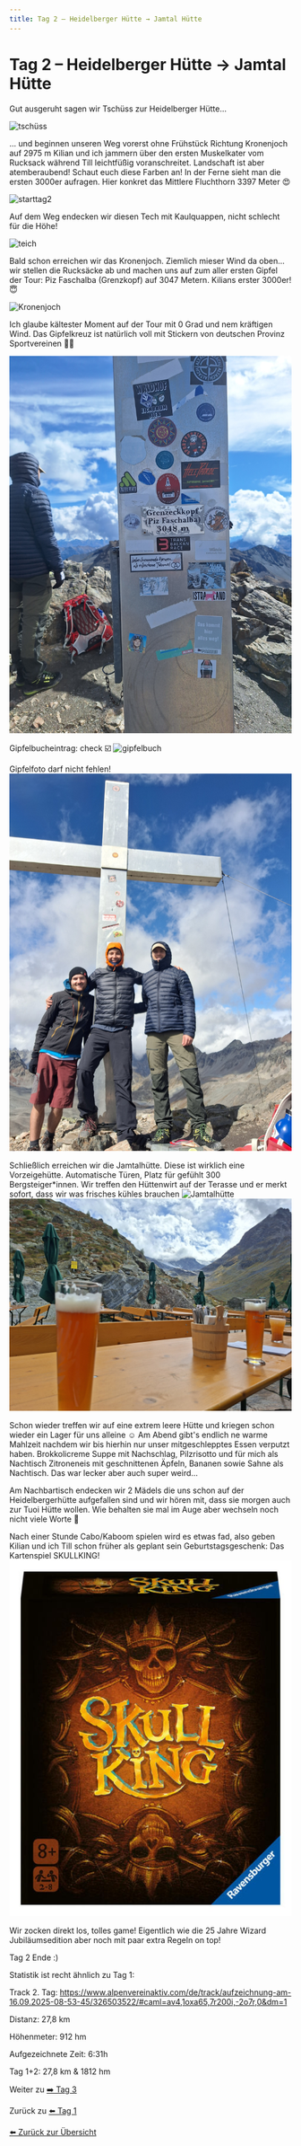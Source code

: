 ```yaml
---
title: Tag 2 – Heidelberger Hütte → Jamtal Hütte
---
```


# Tag 2 – Heidelberger Hütte → Jamtal Hütte

Gut ausgeruht sagen wir Tschüss zur Heidelberger Hütte...

![tschüss](Bilder/tag2/20250916_085617.jpg)

... und beginnen unseren Weg vorerst ohne Frühstück Richtung Kronenjoch auf 2975 m
Kilian und ich jammern über den ersten Muskelkater vom Rucksack während Till leichtfüßig voranschreitet.
Landschaft ist aber atemberaubend! Schaut euch diese Farben an! In der Ferne sieht man die ersten 3000er aufragen. Hier konkret das Mittlere Fluchthorn 3397 Meter 😍

![starttag2](Bilder/tag2/20250916_085547.jpg)


Auf dem Weg endecken wir diesen Tech mit Kaulquappen, nicht schlecht für die Höhe!

![teich](Bilder/tag2/20250916_104104.jpg)


Bald schon erreichen wir das Kronenjoch. Ziemlich mieser Wind da oben... wir stellen die Rucksäcke ab und machen uns auf zum aller ersten Gipfel der Tour: Piz Faschalba (Grenzkopf) auf 3047 Metern.
Kilians erster 3000er! 😇

![Kronenjoch](Bilder/tag2/20250916_120945.jpg)

Ich glaube kältester Moment auf der Tour mit 0 Grad und nem kräftigen Wind. Das Gipfelkreuz ist natürlich voll mit Stickern von deutschen Provinz Sportvereinen 😵‍💫

![Grenzkopf](Bilder/tag2/20250916_123150.jpg)

Gipfelbucheintrag: check ☑️
![gipfelbuch](Bilder/tag2/20250916_122728.jpg)

Gipfelfoto darf nicht fehlen!
![Gipfelfoto](Bilder/tag2/20250916_122939.jpg)

Schließlich erreichen wir die Jamtalhütte. Diese ist wirklich eine Vorzeigehütte. Automatische Türen, Platz für gefühlt 300 Bergsteiger*innen. Wir treffen den Hüttenwirt auf der Terasse und er merkt sofort, dass wir was frisches kühles brauchen
![Jamtalhütte](Bilder/tag2/20250916_151125.jpg)
![Getränke](Bilder/tag2/20250916_152500.jpg)

Schon wieder treffen wir auf eine extrem leere Hütte und kriegen schon wieder ein Lager für uns alleine ☺️ 
Am Abend gibt's endlich ne warme Mahlzeit nachdem wir bis hierhin nur unser mitgeschlepptes Essen verputzt haben. Brokkolicreme Suppe mit Nachschlag, Pilzrisotto und für mich als Nachtisch Zitroneneis mit geschnittenen Äpfeln, Bananen sowie Sahne als Nachtisch. Das war lecker aber auch super weird...

Am Nachbartisch endecken wir 2 Mädels die uns schon auf der Heidelbergerhütte aufgefallen sind und wir hören mit, dass sie morgen auch zur Tuoi Hütte wollen. Wie behalten sie mal im Auge aber wechseln noch nicht viele Worte 🧐

Nach einer Stunde Cabo/Kaboom spielen wird es etwas fad, also geben Kilian und ich Till schon früher als geplant sein Geburtstagsgeschenk: Das Kartenspiel SKULLKING! 
![skullking](Bilder/tag2/skull-king.jpeg)

Wir zocken direkt los, tolles game! Eigentlich wie die 25 Jahre Wizard Jubiläumsedition aber noch mit paar extra Regeln on top!

Tag 2 Ende :)

Statistik ist recht ähnlich zu Tag 1: 

Track 2. Tag: https://www.alpenvereinaktiv.com/de/track/aufzeichnung-am-16.09.2025-08-53-45/326503522/#caml=av4,1oxa65,7r200i,-2o7r,0&dm=1

Distanz: 27,8 km

Höhenmeter: 912 hm

Aufgezeichnete Zeit: 6:31h

Tag 1+2: 27,8 km & 1812 hm


Weiter zu [➡️ Tag 3](tag3.md)

Zurück zu [⬅️ Tag 1](tag1.md)

[⬅️ Zurück zur Übersicht](index.md)
